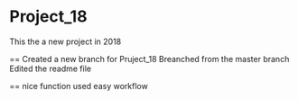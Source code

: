 # Project_18
This the a new project in 2018

== Created a new branch for Pruject_18
   Breanched from the master branch
   Edited the readme file
   
==  nice function used
    easy workflow
